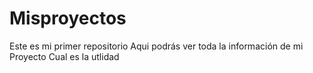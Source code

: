 # Misproyectos
Este es mi primer repositorio
Aqui podrás ver toda la información de mi Proyecto
Cual es la utlidad
